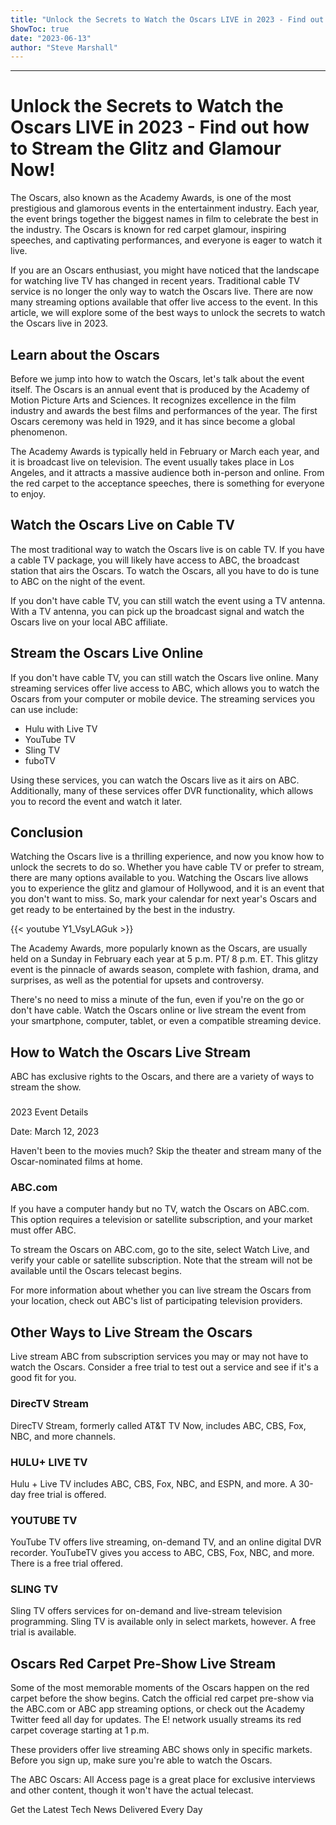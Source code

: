 ```yaml
---
title: "Unlock the Secrets to Watch the Oscars LIVE in 2023 - Find out how to Stream the Glitz and Glamour Now!"
ShowToc: true 
date: "2023-06-13"
author: "Steve Marshall"
---
```

*****
# Unlock the Secrets to Watch the Oscars LIVE in 2023 - Find out how to Stream the Glitz and Glamour Now!

The Oscars, also known as the Academy Awards, is one of the most prestigious and glamorous events in the entertainment industry. Each year, the event brings together the biggest names in film to celebrate the best in the industry. The Oscars is known for red carpet glamour, inspiring speeches, and captivating performances, and everyone is eager to watch it live. 

If you are an Oscars enthusiast, you might have noticed that the landscape for watching live TV has changed in recent years. Traditional cable TV service is no longer the only way to watch the Oscars live. There are now many streaming options available that offer live access to the event. In this article, we will explore some of the best ways to unlock the secrets to watch the Oscars live in 2023.

## Learn about the Oscars

Before we jump into how to watch the Oscars, let's talk about the event itself. The Oscars is an annual event that is produced by the Academy of Motion Picture Arts and Sciences. It recognizes excellence in the film industry and awards the best films and performances of the year. The first Oscars ceremony was held in 1929, and it has since become a global phenomenon. 

The Academy Awards is typically held in February or March each year, and it is broadcast live on television. The event usually takes place in Los Angeles, and it attracts a massive audience both in-person and online. From the red carpet to the acceptance speeches, there is something for everyone to enjoy.

## Watch the Oscars Live on Cable TV

The most traditional way to watch the Oscars live is on cable TV. If you have a cable TV package, you will likely have access to ABC, the broadcast station that airs the Oscars. To watch the Oscars, all you have to do is tune to ABC on the night of the event. 

If you don't have cable TV, you can still watch the event using a TV antenna. With a TV antenna, you can pick up the broadcast signal and watch the Oscars live on your local ABC affiliate. 

## Stream the Oscars Live Online

If you don't have cable TV, you can still watch the Oscars live online. Many streaming services offer live access to ABC, which allows you to watch the Oscars from your computer or mobile device. The streaming services you can use include:

- Hulu with Live TV
- YouTube TV
- Sling TV
- fuboTV

Using these services, you can watch the Oscars live as it airs on ABC. Additionally, many of these services offer DVR functionality, which allows you to record the event and watch it later.

## Conclusion

Watching the Oscars live is a thrilling experience, and now you know how to unlock the secrets to do so. Whether you have cable TV or prefer to stream, there are many options available to you. Watching the Oscars live allows you to experience the glitz and glamour of Hollywood, and it is an event that you don't want to miss. So, mark your calendar for next year's Oscars and get ready to be entertained by the best in the industry.

{{< youtube Y1_VsyLAGuk >}} 




The Academy Awards, more popularly known as the Oscars, are usually held on a Sunday in February each year at 5 p.m. PT/ 8 p.m. ET. This glitzy event is the pinnacle of awards season, complete with fashion, drama, and surprises, as well as the potential for upsets and controversy.

 

There's no need to miss a minute of the fun, even if you're on the go or don't have cable. Watch the Oscars online or live stream the event from your smartphone, computer, tablet, or even a compatible streaming device.

 
##   How to Watch the Oscars Live Stream  
 

ABC has exclusive rights to the Oscars, and there are a variety of ways to stream the show.

 
### 
2023 Event Details
 
Date: March 12, 2023
 
Haven't been to the movies much? Skip the theater and stream many of the Oscar-nominated films at home.
 
###   ABC.com  
 

If you have a computer handy but no TV, watch the Oscars on ABC.com. This option requires a television or satellite subscription, and your market must offer ABC.

 

To stream the Oscars on ABC.com, go to the site, select Watch Live, and verify your cable or satellite subscription. Note that the stream will not be available until the Oscars telecast begins.

 
For more information about whether you can live stream the Oscars from your location, check out ABC's list of participating television providers. 
 
##   Other Ways to Live Stream the Oscars  
 

Live stream ABC from subscription services you may or may not have to watch the Oscars. Consider a free trial to test out a service and see if it's a good fit for you.

 
###   DirecTV Stream  
 

DirecTV Stream, formerly called AT&T TV Now, includes ABC, CBS, Fox, NBC, and more channels.

 
###   HULU+ LIVE TV  
 

Hulu + Live TV includes ABC, CBS, Fox, NBC, and ESPN, and more. A 30-day free trial is offered.

 
###   YOUTUBE TV  
 

YouTube TV offers live streaming, on-demand TV, and an online digital DVR recorder. YouTubeTV gives you access to ABC, CBS, Fox, NBC, and more. There is a free trial offered.

 
###   SLING TV  
 

Sling TV offers services for on-demand and live-stream television programming. Sling TV is available only in select markets, however. A free trial is available.

 
##   Oscars Red Carpet Pre-Show Live Stream  
 

Some of the most memorable moments of the Oscars happen on the red carpet before the show begins. Catch the official red carpet pre-show via the ABC.com or ABC app streaming options, or check out the Academy Twitter feed all day for updates. The E! network usually streams its red carpet coverage starting at 1 p.m.

 
These providers offer live streaming ABC shows only in specific markets. Before you sign up, make sure you're able to watch the Oscars.
 

The ABC Oscars: All Access page is a great place for exclusive interviews and other content, though it won't have the actual telecast.

 

Get the Latest Tech News Delivered Every Day




